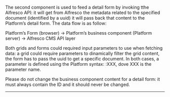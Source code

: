 The second component is used to feed a detail form by invoking tthe Alfresco API: it will get from Alfresco the metadata related to the specified document (identified by a uuid) it will pass back that content to the Platform’s detail form.
The data flow is as follow:

Platform’s Form (browser) -> Platform’s business component (Platform server) -> Alfresco CMS API layer

Both grids and forms could required input parameters to use when fetching data: a grid could require parameters to dinamically filter the grid content, the form has to pass the uuid to get a specific document. 
In both cases, a parameter is defined using the Platform syntax: :XXX, dove XXX is the parameter name.

Please do not change the business component content for a detail form: it must always contain the ID and it should never be changed.
                

---


